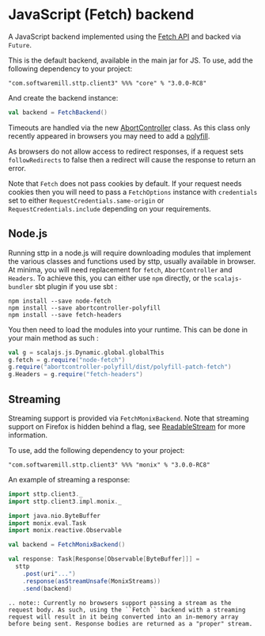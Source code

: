 # JavaScript (Fetch) backend

A JavaScript backend implemented using the [Fetch API](https://developer.mozilla.org/en-US/docs/Web/API/Fetch_API) and backed via `Future`.

This is the default backend, available in the main jar for JS. To use, add the following dependency to your project:

```
"com.softwaremill.sttp.client3" %%% "core" % "3.0.0-RC8"
```

And create the backend instance:

```scala
val backend = FetchBackend()
```

Timeouts are handled via the new [AbortController](https://developer.mozilla.org/en-US/docs/Web/API/AbortController) class. As this class only recently appeared in browsers you may need to add a [polyfill](https://www.npmjs.com/package/abortcontroller-polyfill).

As browsers do not allow access to redirect responses, if a request sets `followRedirects` to false then a redirect will cause the response to return an error.

Note that `Fetch` does not pass cookies by default. If your request needs cookies then you will need to pass a `FetchOptions` instance with `credentials` set to either `RequestCredentials.same-origin` or `RequestCredentials.include` depending on your requirements.

## Node.js

Running sttp in a node.js will require downloading modules that implement the various classes and functions used by sttp, usually available in browser. At minima, you will need replacement for `fetch`, `AbortController` and `Headers`. To achieve this, you can either use `npm` directly, or the `scalajs-bundler` sbt plugin if you use sbt :

```
npm install --save node-fetch
npm install --save abortcontroller-polyfill
npm install --save fetch-headers
``` 

You then need to load the modules into your runtime. This can be done in
your main method as such :

```scala
val g = scalajs.js.Dynamic.global.globalThis
g.fetch = g.require("node-fetch")
g.require("abortcontroller-polyfill/dist/polyfill-patch-fetch")
g.Headers = g.require("fetch-headers")
```

## Streaming

Streaming support is provided via `FetchMonixBackend`. Note that streaming support on Firefox is hidden behind a flag, see
[ReadableStream](https://developer.mozilla.org/en-US/docs/Web/API/ReadableStream) for more information.

To use, add the following dependency to your project:

```
"com.softwaremill.sttp.client3" %%% "monix" % "3.0.0-RC8"
```

An example of streaming a response:

```scala   
import sttp.client3._
import sttp.client3.impl.monix._

import java.nio.ByteBuffer
import monix.eval.Task
import monix.reactive.Observable

val backend = FetchMonixBackend()

val response: Task[Response[Observable[ByteBuffer]]] =
  sttp
    .post(uri"...")
    .response(asStreamUnsafe(MonixStreams))
    .send(backend)
```      

```eval_rst
.. note:: Currently no browsers support passing a stream as the request body. As such, using the ``Fetch`` backend with a streaming request will result in it being converted into an in-memory array before being sent. Response bodies are returned as a "proper" stream.
```
